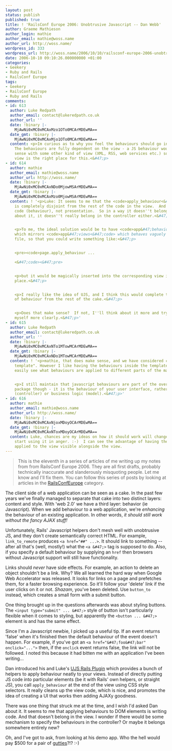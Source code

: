 ```yaml
---
layout: post
status: publish
published: true
title: ! 'RailsConf Europe 2006: Unobtrusive Javascript -- Dan Webb'
author: Graeme Mathieson
author_login: mathie
author_email: mathie@woss.name
author_url: http://woss.name/
wordpress_id: 333
wordpress_url: http://woss.name/2006/10/10/railsconf-europe-2006-unobtrusive-javascript-dan-webb/
date: 2006-10-10 09:10:26.000000000 +01:00
categories:
- Geekery
- Ruby and Rails
- RailsConf Europe
tags:
- Geekery
- RailsConf Europe
- Ruby and Rails
comments:
- id: 613
  author: Luke Redpath
  author_email: contact@lukeredpath.co.uk
  author_url: ''
  date: !binary |-
    MjAwNi0xMC0xMCAxMzo1OTo0MCArMDEwMA==
  date_gmt: !binary |-
    MjAwNi0xMC0xMCAxMjo1OTo0MCArMDEwMA==
  content: <p>Im curious as to why you feel the behaviours should go in the controller.
    The behaviours are fully dependent on the view - a JS behaviour wouldn't make
    sense with some other kind of view (XML, RSS, web services etc.) so I think the
    view is the right place for this.<&#47;p>
- id: 614
  author: mathie
  author_email: mathie@woss.name
  author_url: http://woss.name/
  date: !binary |-
    MjAwNi0xMC0xMCAxNDo0MjowMSArMDEwMA==
  date_gmt: !binary |-
    MjAwNi0xMC0xMCAxMzo0MjowMSArMDEwMA==
  content: ! '<p>Luke: It seems to me that the <code>apply_behaviour<&#47;code> function
    is completely disjoint from the rest of the code in the view.  And it''s, well,
    code (behaviour), not presentation.  So in a way it doesn''t belong in the view.  Thinking
    about it, it doesn''t really belong in the controller either.<&#47;p>


    <p>To me, the ideal solution would be to have <code>app&#47;behaviours<&#47;code>
    which mirrors <code>app&#47;views<&#47;code> which behaves vaguely like an RJS
    file, so that you could write something like:<&#47;p>


    <pre><code>page.apply_behaviour ...

    <&#47;code><&#47;pre>


    <p>but it would be magically inserted into the corresponding view in the right
    place.<&#47;p>


    <p>I really like the idea of UJS, and I think this would complete the separation
    of behaviour from the rest of the cake.<&#47;p>


    <p>Does that make sense?  If not, I''ll think about it more and try to express
    myself more clearly.<&#47;p>'
- id: 615
  author: Luke Redpath
  author_email: contact@lukeredpath.co.uk
  author_url: ''
  date: !binary |-
    MjAwNi0xMC0xMCAxNTo1MTowMCArMDEwMA==
  date_gmt: !binary |-
    MjAwNi0xMC0xMCAxNDo1MTowMCArMDEwMA==
  content: ! '<p>mathie, that does make sense, and we have considered creating a "behaviour
    template". However I like having the behaviours inside the templates as I can
    easily see what behaviours are applied to different parts of the markup.<&#47;p>


    <p>I still maintain that javascript behaviours are part of the overall "view"
    package though - it is the behaviour of your user interface, rather than app logic
    (controller) or business logic (model).<&#47;p>'
- id: 616
  author: mathie
  author_email: mathie@woss.name
  author_url: http://woss.name/
  date: !binary |-
    MjAwNi0xMC0xMCAxNjoxMDoyOCArMDEwMA==
  date_gmt: !binary |-
    MjAwNi0xMC0xMCAxNToxMDoyOCArMDEwMA==
  content: Luke, chances are my ideas on how it should work will change when I actually
    start using it in anger. :-)  I can see the advantage of having the behaviour
    applied to the view visible alongside the view.
---
```

> This is the eleventh in a series of articles of me writing up my notes from
> from RailsConf Europe 2006. They are all first drafts, probably
> technically inaccurate and slanderously misquoting people. Let me know
> and I'll fix them.  You can follow this series of posts by looking at
> articles in the [RailsConfEurope](&#47;index.php?s=RailsConf+Europe+2006)
> category.

The client side of a web application can be seen as a cake. In the past few
years we've finally managed to separate that cake into two distinct layers:
content and style. With 'web 2.0' we have a third layer: behavior (ie
Javascript). When we add behaviour to a web application, we're *enhancing* the
behaviour of an existing application. In other words, *it should still work
without the fancy AJAX stuff!*

Unfortunately, Rails' Javascript helpers don't mesh well with unobtrusive JS,
and they don't create semantically correct HTML. For example, `link_to_remote`
produces `<a href="##" ...>`. It should link to something -- after all that's
(well, mostly!) what the `<a &#47;>` tag is supposed to do. Also, if you specify a
default behaviour by supplying an `href` then browsers without Javascript
support will still have functionality.

Links should *never* have side effects. For example, an action to delete an
object shouldn't be a link. Why? We all learned the hard way when Google Web
Accelerator was released. It looks for links on a page and prefetches them,
for a faster browsing experience. So it'll follow your 'delete' link if the
user clicks on it or not. *Shazam*, you've been deleted. Use `button_to`
instead, which creates a small form with a submit button.

One thing brought up in the questions afterwards was about styling buttons.
The `<input type="submit" ... &#47;>` style of button isn't particularly flexible
when it comes to styling, but apparently the `<button ... &#47;>` element is and
has the same effect.

Since I'm a Javascript newbie, I picked up a useful tip. If an event returns
'false' when it's finished then the default behaviour of the event doesn't
happen. For example, if you've got an `<a href="&#47;foo&#47;bar" onclick="...">`
then, if the `onclick` event returns false, the link will not be followed. I
noted this because it had bitten me with an application I've been writing...

Dan introduced his and Luke's [UJS Rails Plugin](http:&#47;&#47;ujs4rails.com&#47;) which
provides a bunch of helpers to apply behaviour neatly to your views. Instead
of directly putting JS code into particular elements (be it with Rails' own
helpers, or straight JS), you call `apply_behaviour` at the end of the view
using CSS style selectors. It really cleans up the view code, which is nice,
and promotes the idea of creating a UI that works then adding AJAXy goodness.

There was one thing that struck me at the time, and I wish I'd asked Dan about
it. It seems to me that applying behaviours to DOM elements is writing code.
And that doesn't belong in the view. I wonder if there would be some mechanism
to specify the behaviours in the controller? Or maybe it belongs somewhere
entirely new?

Oh, and I've got to ask, from looking at his demo app. Who the hell would pay
$500 for a pair of [gutties](http:&#47;&#47;www.wordwebonline.com&#47;en&#47;GUTTY)?!? :-)
